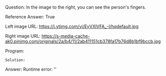 Question: In the image to the right, you can see the person's fingers.

Reference Answer: True

Left image URL: https://i.ytimg.com/vi/EyVXlVFA_-I/hqdefault.jpg

Right image URL: https://s-media-cache-ak0.pinimg.com/originals/2a/b4/11/2ab411151cb378fa17b76d8b1bf9bccb.jpg

Program:

```
Solution:
```
Answer: Runtime error: ''

